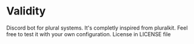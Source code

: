 # Validity
Discord bot for plural systems.
It's completly inspired from pluralkit.
Feel free to test it with your own configuration.
License in LICENSE file
